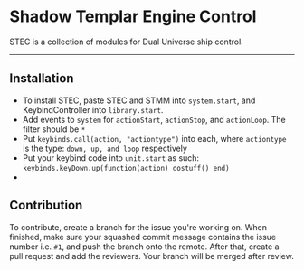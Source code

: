 Shadow Templar Engine Control
===================
STEC is a collection of modules for Dual Universe ship control.

----------

Installation
-------------
- To install STEC, paste STEC and STMM into `system.start`, and KeybindController into `library.start`.
- Add events to `system` for `actionStart`, `actionStop`, and `actionLoop`. The filter should be `*`
- Put `keybinds.call(action, "actiontype")` into each, where `actiontype` is the type: `down, up, and loop` respectively
- Put your keybind code into `unit.start` as such: `keybinds.keyDown.up(function(action) dostuff() end)`
- 
Contribution
------------
To contribute, create a branch for the issue you're working on. When finished, make sure your squashed commit message contains the issue number i.e. `#1`, and push the branch onto the remote.
After that, create a pull request and add the reviewers. Your branch will be merged after review.